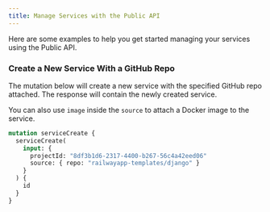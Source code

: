 ```yaml
---
title: Manage Services with the Public API
---
```


Here are some examples to help you get started managing your services using the Public API.

### Create a New Service With a GitHub Repo

The mutation below will create a new service with the specified GitHub repo attached. The response will contain the newly created service.

<Banner variant="info">You can also use `image` inside the `source` to attach a Docker image to the service.</Banner>

```graphql
mutation serviceCreate {
  serviceCreate(
    input: {
      projectId: "8df3b1d6-2317-4400-b267-56c4a42eed06"
      source: { repo: "railwayapp-templates/django" }
    }
  ) {
    id
  }
}
```
